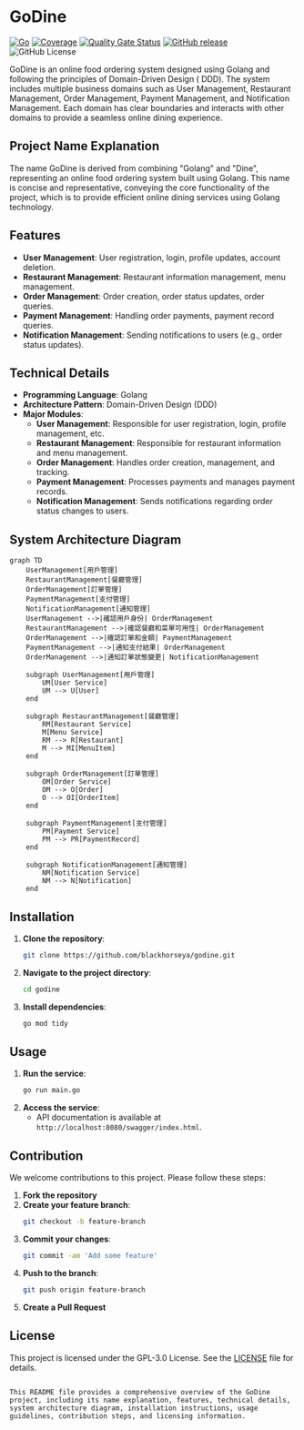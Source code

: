 # GoDine

[![Go](https://github.com/blackhorseya/godine/workflows/Go/badge.svg)](https://github.com/blackhorseya/godine/actions?query=workflow:"Go")
[![Coverage](https://sonarcloud.io/api/project_badges/measure?project=blackhorseya_godine&metric=coverage)](https://sonarcloud.io/summary/new_code?id=blackhorseya_godine)
[![Quality Gate Status](https://sonarcloud.io/api/project_badges/measure?project=blackhorseya_godine&metric=alert_status)](https://sonarcloud.io/summary/new_code?id=blackhorseya_godine)
[![GitHub release](https://img.shields.io/github/release/blackhorseya/godine?include_prereleases=&sort=semver&color=blue)](https://github.com/blackhorseya/godine/releases/)
![GitHub License](https://img.shields.io/github/license/blackhorseya/godine)

GoDine is an online food ordering system designed using Golang and following the principles of Domain-Driven Design (
DDD). The system includes multiple business domains such as User Management, Restaurant Management, Order Management,
Payment Management, and Notification Management. Each domain has clear boundaries and interacts with other domains to
provide a seamless online dining experience.

## Project Name Explanation

The name GoDine is derived from combining "Golang" and "Dine", representing an online food ordering system built using
Golang. This name is concise and representative, conveying the core functionality of the project, which is to provide
efficient online dining services using Golang technology.

## Features

- **User Management**: User registration, login, profile updates, account deletion.
- **Restaurant Management**: Restaurant information management, menu management.
- **Order Management**: Order creation, order status updates, order queries.
- **Payment Management**: Handling order payments, payment record queries.
- **Notification Management**: Sending notifications to users (e.g., order status updates).

## Technical Details

- **Programming Language**: Golang
- **Architecture Pattern**: Domain-Driven Design (DDD)
- **Major Modules**:
    - **User Management**: Responsible for user registration, login, profile management, etc.
    - **Restaurant Management**: Responsible for restaurant information and menu management.
    - **Order Management**: Handles order creation, management, and tracking.
    - **Payment Management**: Processes payments and manages payment records.
    - **Notification Management**: Sends notifications regarding order status changes to users.

## System Architecture Diagram

```mermaid
graph TD
    UserManagement[用戶管理]
    RestaurantManagement[餐廳管理]
    OrderManagement[訂單管理]
    PaymentManagement[支付管理]
    NotificationManagement[通知管理]
    UserManagement -->|確認用戶身份| OrderManagement
    RestaurantManagement -->|確認餐廳和菜單可用性| OrderManagement
    OrderManagement -->|確認訂單和金額| PaymentManagement
    PaymentManagement -->|通知支付結果| OrderManagement
    OrderManagement -->|通知訂單狀態變更| NotificationManagement

    subgraph UserManagement[用戶管理]
        UM[User Service]
        UM --> U[User]
    end

    subgraph RestaurantManagement[餐廳管理]
        RM[Restaurant Service]
        M[Menu Service]
        RM --> R[Restaurant]
        M --> MI[MenuItem]
    end

    subgraph OrderManagement[訂單管理]
        OM[Order Service]
        OM --> O[Order]
        O --> OI[OrderItem]
    end

    subgraph PaymentManagement[支付管理]
        PM[Payment Service]
        PM --> PR[PaymentRecord]
    end

    subgraph NotificationManagement[通知管理]
        NM[Notification Service]
        NM --> N[Notification]
    end
```

## Installation

1. **Clone the repository**:
    ```bash
    git clone https://github.com/blackhorseya/godine.git
    ```
2. **Navigate to the project directory**:
    ```bash
    cd godine
    ```
3. **Install dependencies**:
    ```bash
    go mod tidy
    ```

## Usage

1. **Run the service**:
    ```bash
    go run main.go
    ```
2. **Access the service**:
    - API documentation is available at `http://localhost:8080/swagger/index.html`.

## Contribution

We welcome contributions to this project. Please follow these steps:

1. **Fork the repository**
2. **Create your feature branch**:
    ```bash
    git checkout -b feature-branch
    ```
3. **Commit your changes**:
    ```bash
    git commit -am 'Add some feature'
    ```
4. **Push to the branch**:
    ```bash
    git push origin feature-branch
    ```
5. **Create a Pull Request**

## License

This project is licensed under the GPL-3.0 License. See the [LICENSE](LICENSE) file for details.

```

This README file provides a comprehensive overview of the GoDine project, including its name explanation, features, technical details, system architecture diagram, installation instructions, usage guidelines, contribution steps, and licensing information.